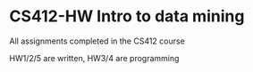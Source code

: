 # CS412-HW Intro to data mining
All assignments completed in the CS412 course

HW1/2/5 are written, HW3/4 are programming
